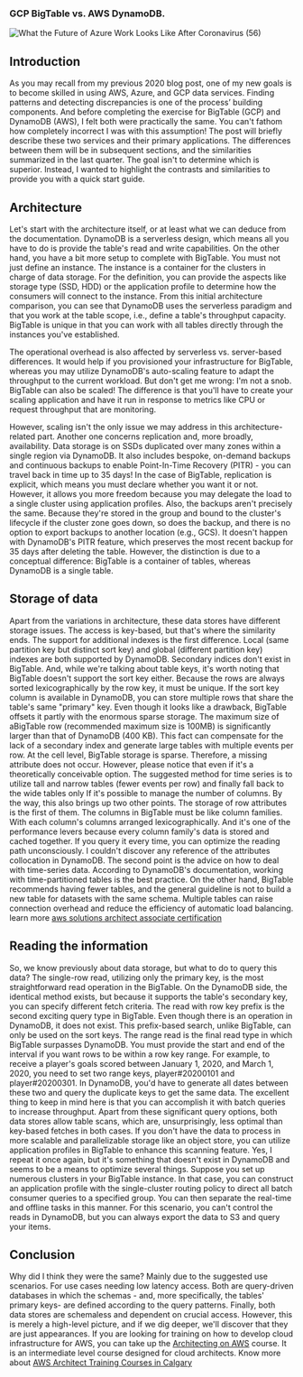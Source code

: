 ### GCP BigTable vs. AWS DynamoDB.

![What the Future of Azure Work Looks Like After Coronavirus (56)](https://user-images.githubusercontent.com/97124802/158589017-c8cb3396-f418-4f47-a20c-e528d7585f5d.jpg)


## Introduction

As you may recall from my previous 2020 blog post, one of my new goals is to become skilled in using AWS, Azure, and GCP data services. Finding patterns and detecting discrepancies is one of the process’ building components. And before completing the exercise for BigTable (GCP) and DynamoDB (AWS), I felt both were practically the same. You can't fathom how completely incorrect I was with this assumption!
The post will briefly describe these two services and their primary applications. The differences between them will be in subsequent sections, and the similarities summarized in the last quarter. The goal isn't to determine which is superior. Instead, I wanted to highlight the contrasts and similarities to provide you with a quick start guide.

## Architecture

Let's start with the architecture itself, or at least what we can deduce from the documentation. DynamoDB is a serverless design, which means all you have to do is provide the table's read and write capabilities. On the other hand, you have a bit more setup to complete with BigTable. You must not just define an instance. The instance is a container for the clusters in charge of data storage. For the definition, you can provide the aspects like storage type (SSD, HDD) or the application profile to determine how the consumers will connect to the instance. From this initial architecture comparison, you can see that DynamoDB uses the serverless paradigm and that you work at the table scope, i.e., define a table's throughput capacity. BigTable is unique in that you can work with all tables directly through the instances you've established.

The operational overhead is also affected by serverless vs. server-based differences. It would help if you provisioned your infrastructure for BigTable, whereas you may utilize DynamoDB's auto-scaling feature to adapt the throughput to the current workload. But don't get me wrong: I'm not a snob. BigTable can also be scaled! The difference is that you'll have to create your scaling application and have it run in response to metrics like CPU or request throughput that are monitoring.

However, scaling isn't the only issue we may address in this architecture-related part. Another one concerns replication and, more broadly, availability. Data storage is on SSDs duplicated over many zones within a single region via DynamoDB. It also includes bespoke, on-demand backups and continuous backups to enable Point-In-Time Recovery (PITR) - you can travel back in time up to 35 days!
In the case of BigTable, replication is explicit, which means you must declare whether you want it or not. However, it allows you more freedom because you may delegate the load to a single cluster using application profiles. Also, the backups aren't precisely the same. Because they're stored in the group and bound to the cluster's lifecycle if the cluster zone goes down, so does the backup, and there is no option to export backups to another location (e.g., GCS). It doesn't happen with DynamoDB's PITR feature, which preserves the most recent backup for 35 days after deleting the table. However, the distinction is due to a conceptual difference: BigTable is a container of tables, whereas DynamoDB is a single table.

## Storage of data

Apart from the variations in architecture, these data stores have different storage issues. The access is key-based, but that's where the similarity ends. The support for additional indexes is the first difference. Local (same partition key but distinct sort key) and global (different partition key) indexes are both supported by DynamoDB. Secondary indices don't exist in BigTable. And, while we're talking about table keys, it's worth noting that BigTable doesn't support the sort key either. Because the rows are always sorted lexicographically by the row key, it must be unique. If the sort key column is available in DynamoDB, you can store multiple rows that share the table's same "primary" key.
Even though it looks like a drawback, BigTable offsets it partly with the enormous sparse storage. The maximum size of aBigTable row (recommended maximum size is 100MB) is significantly larger than that of DynamoDB (400 KB). This fact can compensate for the lack of a secondary index and generate large tables with multiple events per row. At the cell level, BigTable storage is sparse. Therefore, a missing attribute does not occur. However, please notice that even if it's a theoretically conceivable option. The suggested method for time series is to utilize tall and narrow tables (fewer events per row) and finally fall back to the wide tables only If it's possible to manage the number of columns.
By the way, this also brings up two other points. The storage of row attributes is the first of them. The columns in BigTable must be like column families. With each column's columns arranged lexicographically. And it's one of the performance levers because every column family's data is stored and cached together. If you query it every time, you can optimize the reading path unconsciously. I couldn't discover any reference of the attributes collocation in DynamoDB.
The second point is the advice on how to deal with time-series data. According to DynamoDB's documentation, working with time-partitioned tables is the best practice. On the other hand, BigTable recommends having fewer tables, and the general guideline is not to build a new table for datasets with the same schema. Multiple tables can raise connection overhead and reduce the efficiency of automatic load balancing. learn more [aws solutions architect associate certification]

[//]: # (Any comments) 
[aws solutions architect associate certification]: <https://www.netcomlearning.com/certification/aws-certified-solutions-architect-associate/599/> 

## Reading the information

So, we know previously about data storage, but what to do to query this data? The single-row read, utilizing only the primary key, is the most straightforward read operation in the BigTable. On the DynamoDB side, the identical method exists, but because it supports the table's secondary key, you can specify different fetch criteria.
The read with row key prefix is the second exciting query type in BigTable. Even though there is an operation in DynamoDB, it does not exist. This prefix-based search, unlike BigTable, can only be used on the sort keys.
The range read is the final read type in which BigTable surpasses DynamoDB. You must provide the start and end of the interval if you want rows to be within a row key range. For example, to receive a player's goals scored between January 1, 2020, and March 1, 2020, you need to set two range keys, player#20200101 and player#20200301. In DynamoDB, you'd have to generate all dates between these two and query the duplicate keys to get the same data. The excellent thing to keep in mind here is that you can accomplish it with batch queries to increase throughput.
Apart from these significant query options, both data stores allow table scans, which are, unsurprisingly, less optimal than key-based fetches in both cases. If you don't have the data to process in more scalable and parallelizable storage like an object store, you can utilize application profiles in BigTable to enhance this scanning feature. Yes, I repeat it once again, but it's something that doesn't exist in DynamoDB and seems to be a means to optimize several things.
Suppose you set up numerous clusters in your BigTable instance. In that case, you can construct an application profile with the single-cluster routing policy to direct all batch consumer queries to a specified group. You can then separate the real-time and offline tasks in this manner. For this scenario, you can't control the reads in DynamoDB, but you can always export the data to S3 and query your items.

## Conclusion

Why did I think they were the same? Mainly due to the suggested use scenarios. For use cases needing low latency access. Both are query-driven databases in which the schemas - and, more specifically, the tables' primary keys- are defined according to the query patterns. Finally, both data stores are schemaless and dependent on crucial access. However, this is merely a high-level picture, and if we dig deeper, we'll discover that they are just appearances.
If you are looking for training on how to develop cloud infrastructure for AWS, you can take up the [Architecting on AWS] course. It is an intermediate level course designed for cloud architects. Know more about [AWS Architect Training Courses in Calgary]

[//]: # (Any comments) 
[Architecting on AWS]: <https://www.netcomlearning.com/architecting-on-aws/course/34767/> 

[//]: # (Any comments) 
[AWS Architect Training Courses in Calgary]: <https://www.netcomlearning.com/aws-architect-calgary-ab/local/product/amazon-web-services/ca/1354-117/>
